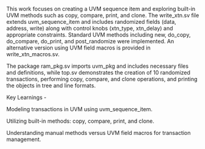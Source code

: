 This work focuses on creating a UVM sequence item and exploring built-in UVM methods such as copy, compare, print, and clone. The write_xtn.sv file extends uvm_sequence_item and includes randomized fields (data, address, write) along with control knobs (xtn_type, xtn_delay) and appropriate constraints. Standard UVM methods including new, do_copy, do_compare, do_print, and post_randomize were implemented. An alternative version using UVM field macros is provided in write_xtn_macros.sv.

The package ram_pkg.sv imports uvm_pkg and includes necessary files and definitions, while top.sv demonstrates the creation of 10 randomized transactions, performing copy, compare, and clone operations, and printing the objects in tree and line formats.

Key Learnings -

Modeling transactions in UVM using uvm_sequence_item.

Utilizing built-in methods: copy, compare, print, and clone.

Understanding manual methods versus UVM field macros for transaction management.
